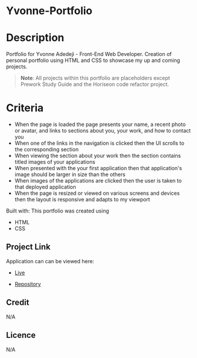 # Yvonne-Portfolio


# Description
Portfolio for Yvonne Adedeji - Front-End Web Developer.
Creation of personal portfolio using HTML and CSS to showcase my up and coming projects. 

> **Note**: All projects within this portfolio are placeholders except Prework Study Guide and the Horiseon code refactor project.

# Criteria

* When the page is loaded the page presents your name, a recent photo or avatar, and links to sections about you, your work, and how to contact you
* When one of the links in the navigation is clicked then the UI scrolls to the corresponding section
* When viewing the section about your work then the section contains titled images of your applications
* When presented with the your first application then that application's image should be larger in size than the others
* When images of the applications are clicked then the user is taken to that deployed application
* When the page is resized or viewed on various screens and devices then the layout is responsive and adapts to my viewport
 
 Built with:
This portfolio was created using
* HTML
* CSS


## Project Link
Application can can be viewed here: 
* [Live](https://yvonnesarah.github.io/Yvonne-Portfolio/)

* [Repository](https://github.com/yvonnesarah/Yvonne-Portfolio)

## Credit
N/A

## Licence
N/A


